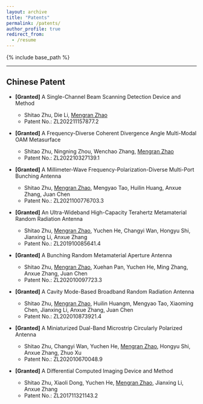 ```yaml
---
layout: archive
title: "Patents"
permalink: /patents/
author_profile: true
redirect_from:
  - /resume
---
```


{% include base_path %}

------

Chinese Patent
------
* <b>[Granted]</b> A Single-Channel Beam Scanning Detection Device and Method
  * Shitao Zhu, Die Li, <u>Mengran Zhao</u>
  * Patent No.: ZL202211157877.2

* <b>[Granted]</b> A Frequency-Diverse Coherent Divergence Angle Multi-Modal OAM Metasurface
  * Shitao Zhu, Ningning Zhou, Wenchao Zhang, <u>Mengran Zhao</u>
  * Patent No.: ZL202210327139.1

* <b>[Granted]</b> A Millimeter-Wave Frequency-Polarization-Diverse Multi-Port Bunching Antenna
  * Shitao Zhu, <u>Mengran Zhao</u>, Mengyao Tao, Huilin Huang, Anxue Zhang, Juan Chen
  * Patent No.: ZL2021100776703.3

* <b>[Granted]</b> An Ultra-Wideband High-Capacity Terahertz Metamaterial Random Radiation Antenna
  * Shitao Zhu, <u>Mengran Zhao</u>, Yuchen He, Changyi Wan, Hongyu Shi, Jianxing Li, Anxue Zhang
  * Patent No.: ZL201910085641.4

* <b>[Granted]</b> A Bunching Random Metamaterial Aperture Antenna
  * Shitao Zhu, <u>Mengran Zhao</u>, Xuehan Pan, Yuchen He, Ming Zhang, Anxue Zhang, Juan Chen
  * Patent No.: ZL202010097723.3

* <b>[Granted]</b> A Cavity Mode-Based Broadband Random Radiation Antenna
  * Shitao Zhu, <u>Mengran Zhao</u>, Huilin Huangm, Mengyao Tao, Xiaoming Chen, Jianxing Li, Anxue Zhang, Juan Chen
  * Patent No.: ZL202010873921.4

* <b>[Granted]</b> A Miniaturized Dual-Band Microstrip Circularly Polarized Antenna
  * Shitao Zhu, Changyi Wan, Yuchen He, <u>Mengran Zhao</u>, Hongyu Shi, Anxue Zhang, Zhuo Xu
  * Patent No.: ZL202010670048.9

* <b>[Granted]</b> A Differential Computed Imaging Device and Method
  * Shitao Zhu, Xiaoli Dong, Yuchen He, <u>Mengran Zhao</u>, Jianxing Li, Anxue Zhang
  * Patent No.: ZL201711321143.2
